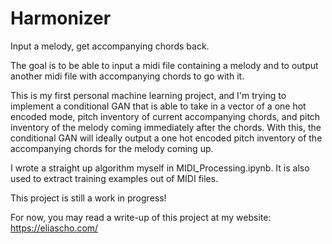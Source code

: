 # Harmonizer
Input a melody, get accompanying chords back.

The goal is to be able to input a midi file containing a melody and to output another midi file with accompanying chords to go with it.

This is my first personal machine learning project, and I'm trying to implement a conditional GAN that is able to take in a vector
of a one hot encoded mode, pitch inventory of current accompanying chords, and pitch inventory of the melody coming
immediately after the chords. With this, the conditional GAN will ideally output a one hot encoded pitch inventory of the accompanying
chords for the melody coming up. 

I wrote a straight up algorithm myself in MIDI_Processing.ipynb. It is also used to extract training examples out of MIDI files.

This project is still a work in progress!

For now, you may read a write-up of this project at my website: https://eliascho.com/
